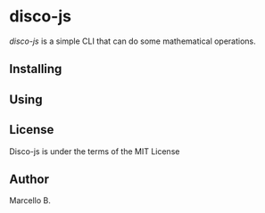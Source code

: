 # disco-js

_disco-js_ is a simple CLI that can do some mathematical operations. 

## Installing

## Using

## License
Disco-js is under the terms of the MIT License

## Author
Marcello B.
